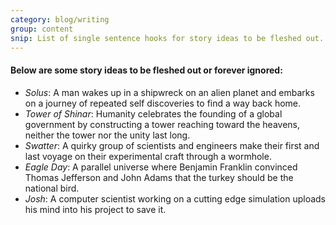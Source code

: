```yaml
---
category: blog/writing
group: content
snip: List of single sentence hooks for story ideas to be fleshed out.
---
```


#### Below are some story ideas to be fleshed out or forever ignored:
- _Solus_: A man wakes up in a shipwreck on an alien planet and embarks on a journey of repeated self discoveries to find a way back home.
- _Tower of Shinar_: Humanity celebrates the founding of a global government by constructing a tower reaching toward the heavens, neither the tower nor the unity last long.
- _Swatter_: A quirky group of scientists and engineers make their first and last voyage on their experimental craft through a wormhole.
- _Eagle Day_: A parallel universe where Benjamin Franklin convinced Thomas Jefferson and John Adams that the turkey should be the national bird.
- _Josh_: A computer scientist working on a cutting edge simulation uploads his mind into his project to save it.